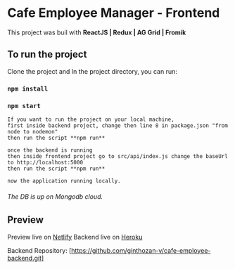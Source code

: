 # Cafe Employee Manager - Frontend
This project was buil with **ReactJS | Redux | AG Grid | Fromik**

## To run the project

Clone the project and In the project directory, you can run:

### `npm install`
### `npm start`

```
If you want to run the project on your local machine, 
first inside backend project, change then line 8 in package.json "from node to nodemon"
then run the script **npm run**

once the backend is running
then inside frontend project go to src/api/index.js change the baseUrl to http://localhost:5000
then run the script **npm run**

now the application running locally.
```
###### The DB is up on Mongodb cloud.

## Preview

Preview live on [Netlify](https://calculate-everything.netlify.app/)
Backend live on [Heroku](https://cafe-employee.herokuapp.com/)

Backend Repository: [https://github.com/ginthozan-v/cafe-employee-backend.git]
